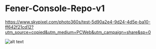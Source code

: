 # Fener-Console-Repo-v1
https://www.skypixel.com/photo360s/test-5d90a2e4-9d24-4d5e-ba10-ff642f21cd12?utm_source=copied&utm_medium=PCWeb&utm_campaign=share&sp=0

![alt text](https://www.skypixel.com/photo360s/test-5d90a2e4-9d24-4d5e-ba10-ff642f21cd12?utm_source=copied&utm_medium=PCWeb&utm_campaign=share&sp=0)
